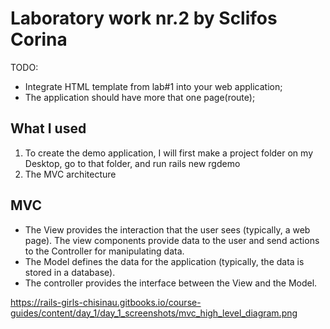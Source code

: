 # Laboratory work nr.2 by Sclifos Corina

TODO: 
* Integrate HTML template from lab#1 into your web application;
* The application should have more that one page(route);

## What I used 

1. To create the demo application, I will first make a project folder on my Desktop, go to that folder, and run rails new rgdemo
2. The MVC architecture

## MVC

* The View provides the interaction that the user sees (typically, a web page). The view components provide data to the user and send actions to the Controller for manipulating data.
* The Model defines the data for the application (typically, the data is stored in a database).
* The controller provides the interface between the View and the Model.

https://rails-girls-chisinau.gitbooks.io/course-guides/content/day_1/day_1_screenshots/mvc_high_level_diagram.png




